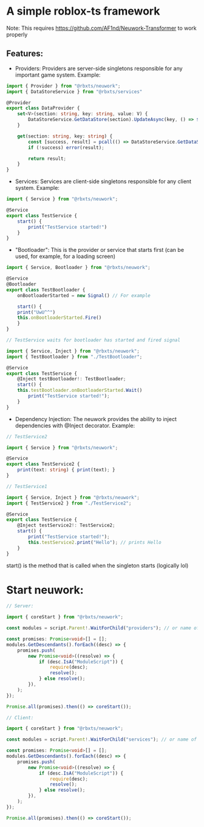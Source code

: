 # A simple roblox-ts framework

Note: This requires https://github.com/AF1nd/Neuwork-Transformer to work properly

## Features:

- Providers:
    Providers are server-side singletons responsible for any important game system. Example:
  
```ts
import { Provider } from "@rbxts/neuwork";
import { DataStoreService } from "@rbxts/services"

@Provider
export class DataProvider {
    set<V>(section: string, key: string, value: V) {
        DataStoreService.GetDataStore(section).UpdateAsync(key, () => $tuple(value));
    }

    get(section: string, key: string) {
        const [success, result] = pcall(() => DataStoreService.GetDataStore(section).GetAsync(key));
        if (!success) error(result);

        return result;
    }
}
```

- Services:
    Services are client-side singletons responsible for any client system. Example:

```ts
import { Service } from "@rbxts/neuwork";

@Service
export class TestService {
    start() {
        print("TestService started!")
    }
}
```
- "Bootloader":
  This is the provider or service that starts first (can be used, for example, for a loading screen)

```ts
import { Service, Bootloader } from "@rbxts/neuwork";

@Service
@Bootloader
export class TestBootloader {
    onBootloaderStarted = new Signal() // For example

    start() {
	print("UwU^^")
	this.onBootloaderStarted.Fire()
    }
}

// TestService waits for bootloader has started and fired signal

import { Service, Inject } from "@rbxts/neuwork";
import { TestBootloader } from "./TestBootloader";

@Service
export class TestService {
    @Inject testBootloader!: TestBootloader;
    start() {
	this.testBootloader.onBootloaderStarted.Wait()
        print("TestService started!");
    }
}
```

- Dependency Injection:
    The neuwork provides the ability to inject dependencies with @Inject decorator. Example:

```ts
// TestService2

import { Service } from "@rbxts/neuwork";

@Service
export class TestService2 {
    print(text: string) { print(text); }
}

// TestService1

import { Service, Inject } from "@rbxts/neuwork";
import { TestService2 } from "./TestService2";

@Service
export class TestService {
    @Inject testService2!: TestService2;
    start() {
        print("TestService started!");
        this.testService2.print("Hello"); // prints Hello
    }
}
```

start() is the method that is called when the singleton starts (logically lol)

# Start neuwork:

```ts
// Server:

import { coreStart } from "@rbxts/neuwork";

const modules = script.Parent!.WaitForChild("providers"); // or name of your folder that contains providers

const promises: Promise<void>[] = [];
modules.GetDescendants().forEach((desc) => {
	promises.push(
		new Promise<void>((resolve) => {
			if (desc.IsA("ModuleScript")) {
				require(desc);
				resolve();
			} else resolve();
		}),
	);
});

Promise.all(promises).then(() => coreStart());

// Client:

import { coreStart } from "@rbxts/neuwork";

const modules = script.Parent!.WaitForChild("services"); // or name of your folder that contains services

const promises: Promise<void>[] = [];
modules.GetDescendants().forEach((desc) => {
	promises.push(
		new Promise<void>((resolve) => {
			if (desc.IsA("ModuleScript")) {
				require(desc);
				resolve();
			} else resolve();
		}),
	);
});

Promise.all(promises).then(() => coreStart());


```
  
